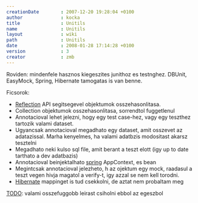 ```yaml
---
creationDate        : 2007-12-20 19:28:04 +0100 
author              : kocka 
title               : Unitils 
name                : Unitils 
layout              : wiki 
path                : Unitils 
date                : 2008-01-28 17:14:28 +0100 
version             : 3 
creator             : zmb 
---
```

Roviden: mindenfele hasznos kiegeszites junithoz es testnghez. DBUnit, EasyMock, Spring, Hibernate tamogatas is van benne.

Ficsorok:

*   [Reflection](reflection.html) API segitsegevel objektumok osszehasonlitasa.
*   Collection objektumok osszehasonlitasa, sorrendtol fuggetlenul
*   Annotacioval lehet jelezni, hogy egy test case-hez, vagy egy teszthez tartozik valami dataset.
*   Ugyancsak annotacioval megadhato egy dataset, amit osszevet az adatazissal. Marha kenyelmes, ha valami adatbzis modositast akarsz tesztelni
*   Megadhato neki kulso sql file, amit berant a teszt elott (igy up to date tarthato a dev adatbazis)
*   Annotacioval beinjektalhato [spring](spring.html) AppContext, es bean
*   Megintcsak annotacioval jelezheto, h az ojektum egy mock, raadasul a teszt vegen hivja magatol a verify-t, igy azzal se nem kell torodni.
*   [Hibernate](Hibernate.html) mappinget is tud csekkolni, de aztat nem probaltam meg

[TODO](TODO.html): valami osszefuggobb leirast csiholni ebbol az egeszbol
